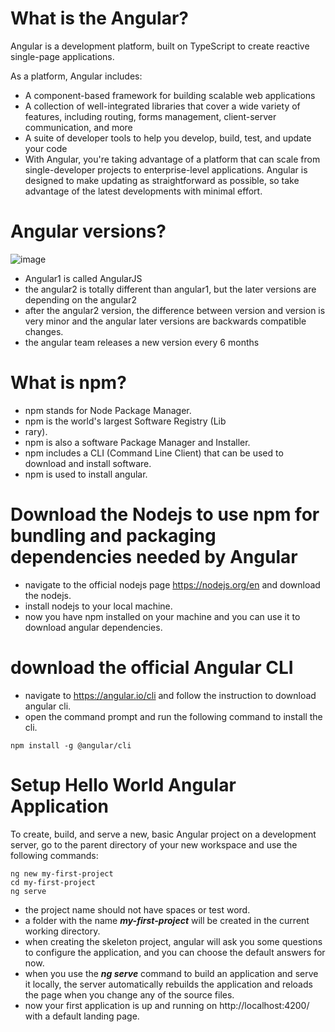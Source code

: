 # What is the Angular?
Angular is a development platform, built on TypeScript to create reactive single-page applications.

As a platform, Angular includes:
-  A component-based framework for building scalable web applications
-  A collection of well-integrated libraries that cover a wide variety of features, including routing, forms management, client-server communication, and more
-  A suite of developer tools to help you develop, build, test, and update your code
-  With Angular, you're taking advantage of a platform that can scale from single-developer projects to enterprise-level applications. Angular is designed to make updating as straightforward as possible, so take advantage of the latest developments with minimal effort.



# Angular versions?

![image](https://github.com/shaimaa-hshalaby/Angular_Guide/assets/3264417/dffacb1e-b331-4d3f-ac5b-33b7e7feec58)

-  Angular1 is called AngularJS
-  the angular2 is totally different than angular1, but the later versions are depending on the angular2
-  after the angular2 version, the difference between version and version is very minor and the angular later versions are backwards compatible changes.
-  the angular team releases a new version every 6 months

# What is npm?
-  npm stands for Node Package Manager.
-  npm is the world's largest Software Registry (Lib
-  rary).
-  npm is also a software Package Manager and Installer.
-  npm includes a CLI (Command Line Client) that can be used to download and install software.
-  npm is used to install angular.

# Download the Nodejs to use npm for bundling and packaging dependencies needed by Angular
-  navigate to the official nodejs page https://nodejs.org/en and download the nodejs.
-  install nodejs to your local machine.
-  now you have npm installed on your machine and you can use it to download angular dependencies.
  
# download the official Angular CLI
-  navigate to https://angular.io/cli and follow the instruction to download angular cli.
-  open the command prompt and run the following command to install the cli.

```
npm install -g @angular/cli
```

# Setup Hello World Angular Application

To create, build, and serve a new, basic Angular project on a development server, go to the parent directory of your new workspace and use the following commands:
```
ng new my-first-project
cd my-first-project
ng serve 
```
-  the project name should not have spaces or test word.
-  a folder with the name ***my-first-project*** will be created in the current working directory.
-  when creating the skeleton project, angular will ask you some questions to configure the application, and you can choose the default answers for now.
-  when you use the ***ng serve*** command to build an application and serve it locally, the server automatically rebuilds the application and reloads the page when you change any of the source files.
-  now your first application is up and running on http://localhost:4200/ with a default landing page.
